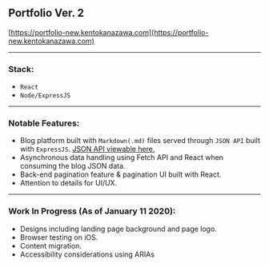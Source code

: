 Portfolio Ver. 2
---
[https://portfolio-new.kentokanazawa.com](https://portfolio-new.kentokanazawa.com)
***

### Stack:
  * `React`
  * `Node/ExpressJS`
---

### Notable Features:
* Blog platform built with `Markdown(.md)`
 files served through `JSON API` built with `ExpressJS`. [JSON API viewable here.](https://portfolio-new.kentokanazawa.com/blog.json)
* Asynchronous data handling using Fetch API and React when consuming the blog JSON data. 
* Back-end pagination feature & pagination UI built with React.
* Attention to details for UI/UX.

---

### Work In Progress (As of January 11 2020):
*  Designs including landing page background and page logo.
* Browser testing on iOS.
* Content migration.
* Accessibility considerations using ARIAs 
